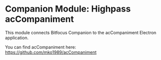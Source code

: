 # Companion Module: Highpass acCompaniment

This module connects Bitfocus Companion to the acCompaniment Electron application.

You can find acCompaniment here:
https://github.com/mko1989/acCompaniment
